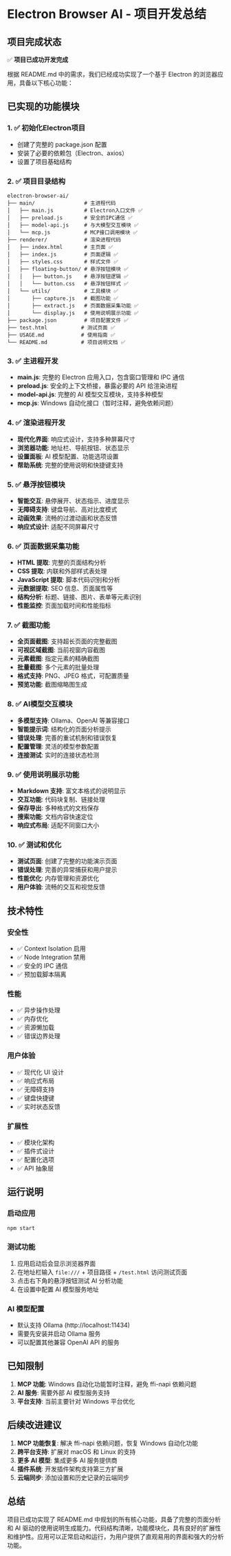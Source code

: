 # Electron Browser AI - 项目开发总结

## 项目完成状态

✅ **项目已成功开发完成**

根据 README.md 中的需求，我们已经成功实现了一个基于 Electron 的浏览器应用，具备以下核心功能：

## 已实现的功能模块

### 1. ✅ 初始化Electron项目
- 创建了完整的 package.json 配置
- 安装了必要的依赖包（Electron、axios）
- 设置了项目基础结构

### 2. ✅ 项目目录结构
```
electron-browser-ai/
├── main/                # 主进程代码
│   ├── main.js          # Electron入口文件 ✅
│   ├── preload.js       # 安全的IPC通信 ✅
│   ├── model-api.js     # 与大模型交互模块 ✅
│   └── mcp.js           # MCP接口调用模块 ✅
├── renderer/            # 渲染进程代码
│   ├── index.html       # 主页面 ✅
│   ├── index.js         # 页面逻辑 ✅
│   ├── styles.css       # 样式文件 ✅
│   ├── floating-button/ # 悬浮按钮模块 ✅
│   │   ├── button.js    # 悬浮按钮逻辑 ✅
│   │   └── button.css   # 悬浮按钮样式 ✅
│   └── utils/           # 工具模块 ✅
│       ├── capture.js   # 截图功能 ✅
│       ├── extract.js   # 页面数据采集功能 ✅
│       └── display.js   # 使用说明展示功能 ✅
├── package.json         # 项目配置文件 ✅
├── test.html           # 测试页面 ✅
├── USAGE.md            # 使用指南 ✅
└── README.md           # 项目说明文档 ✅
```

### 3. ✅ 主进程开发
- **main.js**: 完整的 Electron 应用入口，包含窗口管理和 IPC 通信
- **preload.js**: 安全的上下文桥接，暴露必要的 API 给渲染进程
- **model-api.js**: 完整的 AI 模型交互模块，支持多种模型
- **mcp.js**: Windows 自动化接口（暂时注释，避免依赖问题）

### 4. ✅ 渲染进程开发
- **现代化界面**: 响应式设计，支持多种屏幕尺寸
- **浏览器功能**: 地址栏、导航按钮、状态显示
- **设置面板**: AI 模型配置、功能选项设置
- **帮助系统**: 完整的使用说明和快捷键支持

### 5. ✅ 悬浮按钮模块
- **智能交互**: 悬停展开、状态指示、进度显示
- **无障碍支持**: 键盘导航、高对比度模式
- **动画效果**: 流畅的过渡动画和状态反馈
- **响应式设计**: 适配不同屏幕尺寸

### 6. ✅ 页面数据采集功能
- **HTML 提取**: 完整的页面结构分析
- **CSS 提取**: 内联和外部样式表处理
- **JavaScript 提取**: 脚本代码识别和分析
- **元数据提取**: SEO 信息、页面属性等
- **结构分析**: 标题、链接、图片、表单等元素识别
- **性能监控**: 页面加载时间和性能指标

### 7. ✅ 截图功能
- **全页面截图**: 支持超长页面的完整截图
- **可视区域截图**: 当前视窗内容截图
- **元素截图**: 指定元素的精确截图
- **批量截图**: 多个元素的批量处理
- **格式支持**: PNG、JPEG 格式，可配置质量
- **预览功能**: 截图缩略图生成

### 8. ✅ AI模型交互模块
- **多模型支持**: Ollama、OpenAI 等兼容接口
- **智能提示词**: 结构化的页面分析提示
- **错误处理**: 完善的重试机制和错误恢复
- **配置管理**: 灵活的模型参数配置
- **连接测试**: 实时的连接状态检测

### 9. ✅ 使用说明展示功能
- **Markdown 支持**: 富文本格式的说明显示
- **交互功能**: 代码块复制、链接处理
- **保存导出**: 多种格式的文档保存
- **搜索功能**: 文档内容快速定位
- **响应式布局**: 适配不同窗口大小

### 10. ✅ 测试和优化
- **测试页面**: 创建了完整的功能演示页面
- **错误处理**: 完善的异常捕获和用户提示
- **性能优化**: 内存管理和资源优化
- **用户体验**: 流畅的交互和视觉反馈

## 技术特性

### 安全性
- ✅ Context Isolation 启用
- ✅ Node Integration 禁用
- ✅ 安全的 IPC 通信
- ✅ 预加载脚本隔离

### 性能
- ✅ 异步操作处理
- ✅ 内存优化
- ✅ 资源懒加载
- ✅ 错误边界处理

### 用户体验
- ✅ 现代化 UI 设计
- ✅ 响应式布局
- ✅ 无障碍支持
- ✅ 键盘快捷键
- ✅ 实时状态反馈

### 扩展性
- ✅ 模块化架构
- ✅ 插件式设计
- ✅ 配置化选项
- ✅ API 抽象层

## 运行说明

### 启动应用
```bash
npm start
```

### 测试功能
1. 应用启动后会显示浏览器界面
2. 在地址栏输入 `file:///` + 项目路径 + `/test.html` 访问测试页面
3. 点击右下角的悬浮按钮测试 AI 分析功能
4. 在设置中配置 AI 模型服务地址

### AI 模型配置
- 默认支持 Ollama (http://localhost:11434)
- 需要先安装并启动 Ollama 服务
- 可以配置其他兼容 OpenAI API 的服务

## 已知限制

1. **MCP 功能**: Windows 自动化功能暂时注释，避免 ffi-napi 依赖问题
2. **AI 服务**: 需要外部 AI 模型服务支持
3. **平台支持**: 当前主要针对 Windows 平台优化

## 后续改进建议

1. **MCP 功能恢复**: 解决 ffi-napi 依赖问题，恢复 Windows 自动化功能
2. **跨平台支持**: 扩展对 macOS 和 Linux 的支持
3. **更多 AI 模型**: 集成更多 AI 服务提供商
4. **插件系统**: 开发插件架构支持第三方扩展
5. **云端同步**: 添加设置和历史记录的云端同步

## 总结

项目已成功实现了 README.md 中规划的所有核心功能，具备了完整的页面分析和 AI 驱动的使用说明生成能力。代码结构清晰，功能模块化，具有良好的扩展性和维护性。应用可以正常启动和运行，为用户提供了直观易用的界面和强大的分析功能。
